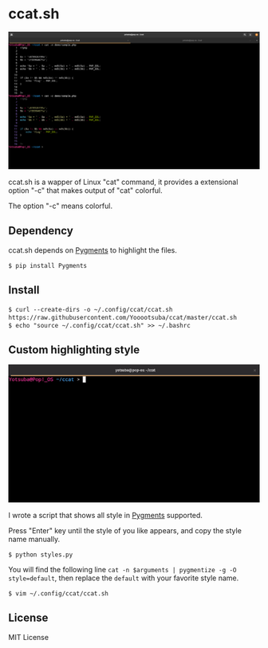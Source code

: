 # ccat.sh

![](./samples/sample.png)

ccat.sh is a wapper of Linux "cat" command, it provides a extensional option "-c" that makes output of "cat" colorful.

The option "-c" means colorful.

## Dependency

ccat.sh depends on [Pygments](https://pygments.org/) to highlight the files.

```
$ pip install Pygments
```

## Install

```
$ curl --create-dirs -o ~/.config/ccat/ccat.sh https://raw.githubusercontent.com/Yooootsuba/ccat/master/ccat.sh
$ echo "source ~/.config/ccat/ccat.sh" >> ~/.bashrc
```

## Custom highlighting style

![](./samples/sample.gif)

I wrote a script that shows all style in [Pygments](https://pygments.org/) supported.

Press "Enter" key until the style of you like appears, and copy the style name manually.

```
$ python styles.py
```

You will find the following line ```cat -n $arguments | pygmentize -g -O style=default```, then replace the ```default``` with your favorite style name.

```
$ vim ~/.config/ccat/ccat.sh
```

## License

MIT License
